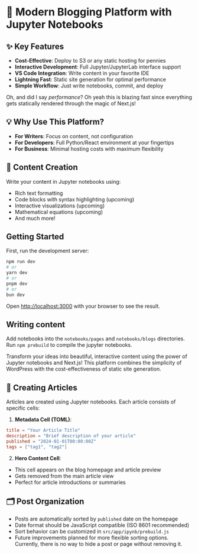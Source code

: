 # 🚀 Modern Blogging Platform with Jupyter Notebooks

## ✨ Key Features

- **Cost-Effective**: Deploy to S3 or any static hosting for pennies
- **Interactive Development**: Full Jupyter/JupyterLab interface support
- **VS Code Integration**: Write content in your favorite IDE
- **Lightning Fast**: Static site generation for optimal performance
- **Simple Workflow**: Just write notebooks, commit, and deploy

Oh, and did I say *performance*? Oh yeah this is blazing fast since everything gets statically rendered through the magic of Next.js!

## 💡 Why Use This Platform?

- **For Writers**: Focus on content, not configuration
- **For Developers**: Full Python/React environment at your fingertips
- **For Business**: Minimal hosting costs with maximum flexibility

## 📘 Content Creation

Write your content in Jupyter notebooks using:
- Rich text formatting
- Code blocks with syntax highlighting (upcoming)
- Interactive visualizations (upcoming)
- Mathematical equations (upcoming)
- And much more!

## Getting Started

First, run the development server:

```bash
npm run dev
# or
yarn dev
# or
pnpm dev
# or
bun dev
```

Open [http://localhost:3000](http://localhost:3000) with your browser to see the result.

## Writing content

Add notebooks into the `notebooks/pages` and `notebooks/blogs` directories. Run `npm prebuild` to compile the jupyter notebooks.

Transform your ideas into beautiful, interactive content using the power of Jupyter notebooks and Next.js! This platform combines the simplicity of WordPress with the cost-effectiveness of static site generation.

## 📝 Creating Articles

Articles are created using Jupyter notebooks. Each article consists of specific cells:

1. **Metadata Cell (TOML)**:
  ```toml
  title = "Your Article Title"
  description = "Brief description of your article"
  published = "2024-01-01T00:00:00Z"
  tags = ["tag1", "tag2"]
  ```

2. **Hero Content Cell**:
  - This cell appears on the blog homepage and article preview
  - Gets removed from the main article view
  - Perfect for article introductions or summaries

## 🗂️ Post Organization

- Posts are automatically sorted by `published` date on the homepage
- Date format should be JavaScript compatible (ISO 8601 recommended)
- Sort behavior can be customized in `src/app/ipynb/prebuild.js`
- Future improvements planned for more flexible sorting options. Currently, there is no way to hide a post or page without removing it.
